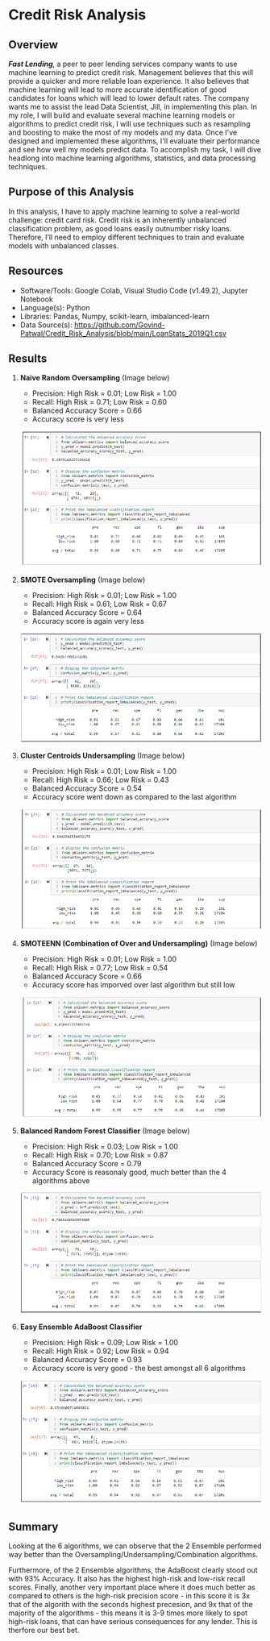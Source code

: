 # Credit Risk Analysis

## Overview
***Fast Lending***, a peer to peer lending services company wants to use machine learning to predict credit risk. Management believes that this will provide a quicker and more reliable loan experience. It also believes that machine learning will lead to more accurate identification of good candidates for loans which will lead to lower default rates. The company wants me to assist the lead Data Scientist, Jill, in implementing this plan. In my role, I will build and evaluate several machine learning models or algorithms to predict credit risk, I will use techniques such as resampling and boosting to make the most of my models and my data. Once I've designed and implemented these algorithms, I'll evaluate their performance and see how well my models predict data. To accomplish my task, I will dive headlong into machine learning algorithms, statistics, and data processing techniques.

## Purpose of this Analysis
In this analysis, I have to apply machine learning to solve a real-world challenge: credit card risk. Credit risk is an inherently unbalanced classification problem, as good loans easily outnumber risky loans. Therefore, I’ll need to employ different techniques to train and evaluate models with unbalanced classes.

## Resources
* Software/Tools: Google Colab, Visual Studio Code (v1.49.2), Jupyter Notebook
* Language(s): Python
* Libraries: Pandas, Numpy, scikit-learn, imbalanced-learn
* Data Source(s): https://github.com/Govind-Patwal/Credit_Risk_Analysis/blob/main/LoanStats_2019Q1.csv

## Results

1. **Naive Random Oversampling** (Image below)
    * Precision: High Risk = 0.01; Low Risk = 1.00
    * Recall: High Risk = 0.71; Low Risk = 0.60
    * Balanced Accuracy Score = 0.66
    * Accuracy score is very less

    ![RandomOversampler](Resources/1_RandomOversampler.png)

2. **SMOTE Oversampling** (Image below)
    * Precision: High Risk = 0.01; Low Risk = 1.00
    * Recall: High Risk = 0.61; Low Risk = 0.67
    * Balanced Accuracy Score = 0.64
    * Accuracy score is again very less

    ![SMOTE](Resources/2_SMOTE.png)

3. **Cluster Centroids Undersampling** (Image below)
    * Precision: High Risk = 0.01; Low Risk = 1.00
    * Recall: High Risk = 0.66; Low Risk = 0.43
    * Balanced Accuracy Score = 0.54
    * Accuracy score went down as compared to the last algorithm

    ![ClusterCentroids](Resources/3_ClusterCentroids.png)

4. **SMOTEENN (Combination of Over and Undersampling)** (Image below)
    * Precision: High Risk = 0.01; Low Risk = 1.00
    * Recall: High Risk = 0.77; Low Risk = 0.54
    * Balanced Accuracy Score = 0.66
    * Accuracy score has imporved over last algorithm but still low

    ![SMOTEENN](Resources/4_SMOTEENN.png)


5. **Balanced Random Forest Classifier** (Image below)
    * Precision: High Risk = 0.03; Low Risk = 1.00
    * Recall: High Risk = 0.70; Low Risk = 0.87
    * Balanced Accuracy Score = 0.79
    * Accuracy Score is reasonaly good, much better than the 4 algorithms above

    ![BalancedRandomForestClassifier](Resources/5_BalancedRandomForestClassifier.png)

6. **Easy Ensemble AdaBoost Classifier**
    * Precision: High Risk = 0.09; Low Risk = 1.00
    * Recall: High Risk = 0.92; Low Risk = 0.94
    * Balanced Accuracy Score = 0.93
    * Accuracy score is very good - the best amongst all 6 algorithms

    ![EasyEnsembleClassifier](Resources/6_EasyEnsembleClassifier.png)

## Summary
Looking at the 6 algorithms, we can observe that the 2 Ensemble performed way better than the Oversampling/Undersampling/Combination algorithms. 

Furthermore, of the 2 Ensemble algorithms, the AdaBoost clearly stood out with 93% Accuracy. It also has the highest high-risk and low-risk recall scores. Finally, another very important place where it does much better as compared to others is the high-risk precision score - in this score it is 3x that of the algorith with the seconds highest precesion, and 9x that of the majority of the algorithms - this means it is 3-9 times more likely to spot high-risk loans, that can have serious consequences for any lender. This is therfore our best bet.
